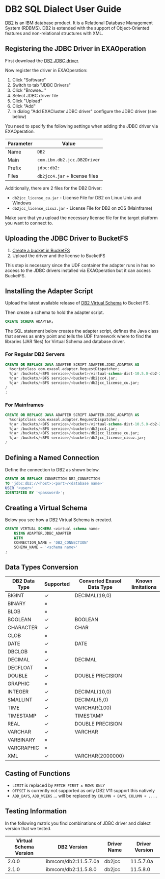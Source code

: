 # DB2 SQL Dialect User Guide

[DB2](https://www.ibm.com/analytics/db2) is an IBM database product. It is a Relational Database Management System (RDBMS). DB2 is extended with the support of Object-Oriented features and non-relational structures with XML.

## Registering the JDBC Driver in EXAOperation

First download the [DB2 JDBC driver](http://www-01.ibm.com/support/docview.wss?uid=swg21363866).

Now register the driver in EXAOperation:

1. Click "Software"
1. Switch to tab "JDBC Drivers"
1. Click "Browse..."
1. Select JDBC driver file
1. Click "Upload"
1. Click "Add"
1. In dialog "Add EXACluster JDBC driver" configure the JDBC driver (see below)

You need to specify the following settings when adding the JDBC driver via EXAOperation.

| Parameter | Value                         |
|-----------|-------------------------------|
| Name      | `DB2`                         |
| Main      | `com.ibm.db2.jcc.DB2Driver`   |
| Prefix    | `jdbc:db2:`                   |
| Files     | `db2jcc4.jar` + license files |

Additionally, there are 2 files for the DB2 Driver:

* `db2jcc_license_cu.jar` - License File for DB2 on Linux Unix and Windows
* `db2jcc_license_cisuz.jar` - License File for DB2 on zOS (Mainframe)

Make sure that you upload the necessary license file for the target platform you want to connect to.

## Uploading the JDBC Driver to BucketFS

1. [Create a bucket in BucketFS](https://docs.exasol.com/administration/on-premise/bucketfs/create_new_bucket_in_bucketfs_service.htm)
1. Upload the driver and the license to BucketFS

This step is necessary since the UDF container the adapter runs in has no access to the JDBC drivers installed via EXAOperation but it can access BucketFS.

## Installing the Adapter Script

Upload the latest available release of [DB2 Virtual Schema](https://github.com/exasol/db2-virtual-schema/releases) to Bucket FS.

Then create a schema to hold the adapter script.

```sql
CREATE SCHEMA ADAPTER;
```

The SQL statement below creates the adapter script, defines the Java class that serves as entry point and tells the UDF framework where to find the libraries (JAR files) for Virtual Schema and database driver.

### For Regular DB2 Servers

```sql
CREATE OR REPLACE JAVA ADAPTER SCRIPT ADAPTER.JDBC_ADAPTER AS
  %scriptclass com.exasol.adapter.RequestDispatcher;
  %jar /buckets/<BFS service>/<bucket>/virtual-schema-dist-10.5.0-db2-2.1.1.jar;
  %jar /buckets/<BFS service>/<bucket>/db2jcc4.jar;
  %jar /buckets/<BFS service>/<bucket>/db2jcc_license_cu.jar;
/
;
```

### For Mainframes

```sql
CREATE OR REPLACE JAVA ADAPTER SCRIPT ADAPTER.JDBC_ADAPTER AS
  %scriptclass com.exasol.adapter.RequestDispatcher;
  %jar /buckets/<BFS service>/<bucket>/virtual-schema-dist-10.5.0-db2-2.1.1.jar;
  %jar /buckets/<BFS service>/<bucket>/db2jcc4.jar;
  %jar /buckets/<BFS service>/<bucket>/db2jcc_license_cu.jar;
  %jar /buckets/<BFS service>/<bucket>/db2jcc_license_cisuz.jar;
/
```

## Defining a Named Connection

Define the connection to DB2 as shown below.

```sql
CREATE OR REPLACE CONNECTION DB2_CONNECTION
TO 'jdbc:db2://<host>:<port>/<database name>'
USER '<user>'
IDENTIFIED BY '<password>';
```

## Creating a Virtual Schema

Below you see how a DB2 Virtual Schema is created.

```sql
CREATE VIRTUAL SCHEMA <virtual schema name>
    USING ADAPTER.JDBC_ADAPTER
    WITH
	CONNECTION_NAME = 'DB2_CONNECTION'
	SCHEMA_NAME = '<schema name>'
;
```

## Data Types Conversion

| DB2 Data Type | Supported | Converted Exasol Data Type | Known limitations
|-------------- |-----------|----------------------------|-------------------
| BIGINT        | ✓         | DECIMAL(19,0)              |
| BINARY        | ×         |                            |
| BLOB          | ×         |                            |
| BOOLEAN       | ✓         | BOOLEAN                    |
| CHARACTER     | ✓         | CHAR                       |
| CLOB          | ×         |                            |
| DATE          | ✓         | DATE                       |
| DBCLOB        | ×         |                            |
| DECIMAL       | ✓         | DECIMAL                    |
| DECFLOAT      | ×         |                            |
| DOUBLE        | ✓         | DOUBLE PRECISION           |
| GRAPHIC       | ×         |                            |
| INTEGER       | ✓         | DECIMAL(10,0)              |
| SMALLINT      | ✓         | DECIMAL(5,0)               |
| TIME          | ✓         | VARCHAR(100)               |
| TIMESTAMP     | ✓         | TIMESTAMP                  |
| REAL          | ✓         | DOUBLE PRECISION           |
| VARCHAR       | ✓         | VARCHAR                    |
| VARBINARY     | ×         |                            |
| VARGRAPHIC    | ×         |                            |
| XML           | ✓         | VARCHAR(2000000)           |

## Casting of Functions

* `LIMIT` is replaced by `FETCH FIRST x ROWS ONLY`
* `OFFSET` is currently not supported as only DB2 V11 support this natively
* `ADD_DAYS`, `ADD_WEEKS` ... will be replaced by `COLUMN + DAYS`, `COLUMN + ....`

## Testing Information

In the following matrix you find combinations of JDBC driver and dialect version that we tested.

| Virtual Schema Version | DB2 Version           | Driver Name | Driver Version |
|------------------------|---------------------- |-------------|----------------|
| 2.0.0                  | ibmcom/db2:11.5.7.0a  | db2jcc      | 11.5.7.0a      |
| 2.1.0                  | ibmcom/db2:11.5.8.0   | db2jcc      | 11.5.8.0       |
